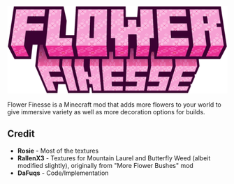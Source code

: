 ![Mod Logo](/images/logo.png)

Flower Finesse is a Minecraft mod that adds more flowers to your world to give immersive variety as well as more decoration options for builds.

## Credit
- **Rosie** - Most of the textures
- **RallenX3** - Textures for Mountain Laurel and Butterfly Weed (albeit modified slightly), originally from "More Flower Bushes" mod
- **DaFuqs** - Code/Implementation